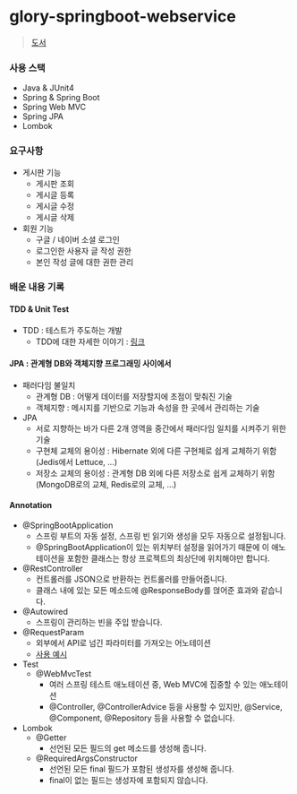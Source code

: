 # glory-springboot-webservice
> [도서](https://book.naver.com/bookdb/book_detail.nhn?bid=15871738)

### 사용 스택

- Java & JUnit4
- Spring & Spring Boot
- Spring Web MVC
- Spring JPA
- Lombok

### 요구사항

- 게시판 기능
    - 게시판 조회
    - 게시글 등록
    - 게시글 수정
    - 게시글 삭제
- 회원 기능
    - 구글 / 네이버 소셜 로그인
    - 로그인한 사용자 글 작성 권한
    - 본인 작성 글에 대한 권한 관리

### 배운 내용 기록

#### TDD & Unit Test

- TDD : 테스트가 주도하는 개발
    - TDD에 대한 자세한 이야기 : [링크](https://repo.yona.io/doortts/blog/issue/1)

#### JPA : 관계형 DB와 객체지향 프로그래밍 사이에서

- 패러다임 불일치
    - 관계형 DB : 어떻게 데이터를 저장할지에 초점이 맞춰진 기술
    - 객체지향 : 메시지를 기반으로 기능과 속성을 한 곳에서 관리하는 기술
- JPA
    - 서로 지향하는 바가 다른 2개 영역을 중간에서 패러다임 일치를 시켜주기 위한 기술
    - 구현체 교체의 용이성 : Hibernate 외에 다른 구현체로 쉽게 교체하기 위함 (Jedis에서 Lettuce, ...)
    - 저장소 교체의 용이성 : 관계형 DB 외에 다른 저장소로 쉽게 교체하기 위함 (MongoDB로의 교체, Redis로의 교체, ...)

#### Annotation

- @SpringBootApplication
    - 스프링 부트의 자동 설정, 스프링 빈 읽기와 생성을 모두 자동으로 설정됩니다.
    - @SpringBootApplication이 있는 위치부터 설정을 읽어가기 때문에 이 애노테이션을 포함한 클래스는 항상 프로젝트의 최상단에 위치해야만 합니다.
- @RestController
    - 컨트롤러를 JSON으로 반환하는 컨트롤러를 만들어줍니다.
    - 클래스 내에 있는 모든 메소드에 @ResponseBody를 얹어준 효과와 같습니다.
- @Autowired
    - 스프링이 관리하는 빈을 주입 받습니다.
- @RequestParam
    - 외부에서 API로 넘긴 파라미터를 가져오는 어노테이션
    - [사용 예시](https://github.com/96glory/glory-springboot-webservice/blob/master/src/main/java/me/glory/springboot/web/HelloController.java)
- Test
    - @WebMvcTest
        - 여러 스프링 테스트 애노테이션 중, Web MVC에 집중할 수 있는 애노테이션
        - @Controller, @ControllerAdvice 등을 사용할 수 있지만, @Service, @Component, @Repository 등을 사용할 수 없습니다.
- Lombok
    - @Getter
        - 선언된 모든 필드의 get 메소드를 생성해 줍니다.
    - @RequiredArgsConstructor
        - 선언된 모든 final 필드가 포함된 생성자를 생성해 줍니다.
        - final이 없는 필드는 생성자에 포함되지 않습니다.
